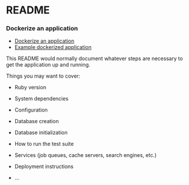 # README

### Dockerize an application

- [Dockerize an application](https://evilmartians.com/chronicles/ruby-on-whales-docker-for-ruby-rails-development)
- [Example dockerized application](https://github.com/ryanwi/rails7-on-docker)

This README would normally document whatever steps are necessary to get the
application up and running.

Things you may want to cover:

- Ruby version

- System dependencies

- Configuration

- Database creation

- Database initialization

- How to run the test suite

- Services (job queues, cache servers, search engines, etc.)

- Deployment instructions

- ...
